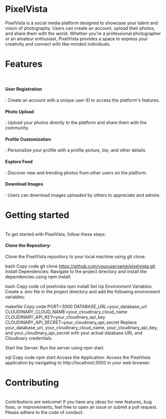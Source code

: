<h1>PixelVista</h1>

PixelVista is a social media platform designed to showcase your talent and vision of photography. Users can create an account, upload their photos, and share them with the world. Whether you're a professional photographer or an amateur enthusiast, PixelVista provides a space to express your creativity and connect with like-minded individuals.

<h1>Features</h1> <br>
<h4>User Registration</h4>: Create an account with a unique user ID to access the platform's features.
<h4>Photo Upload</h4>: Upload your photos directly to the platform and share them with the community.
<h4>Profile Customization</h4>: Personalize your profile with a profile picture, bio, and other details.
<h4>Explore Feed</h4>: Discover new and trending photos from other users on the platform.
<h4>Download Images</h4>: Users can download images uploaded by others to appreciate and admire.

<h1>Getting started</h1> <br>
To get started with PixelVista, follow these steps: <br>

<h4>Clone the Repository:</h4> Clone the PixelVista repository to your local machine using git clone.

bash
Copy code
git clone https://github.com/yourusername/pixelvista.git
Install Dependencies: Navigate to the project directory and install the dependencies using npm install.

bash
Copy code
cd pixelvista
npm install
Set Up Environment Variables: Create a .env file in the project directory and add the following environment variables:

makefile
Copy code
PORT=3000
DATABASE_URL=your_database_url
CLOUDINARY_CLOUD_NAME=your_cloudinary_cloud_name
CLOUDINARY_API_KEY=your_cloudinary_api_key
CLOUDINARY_API_SECRET=your_cloudinary_api_secret
Replace your_database_url, your_cloudinary_cloud_name, your_cloudinary_api_key, and your_cloudinary_api_secret with your actual database URL and Cloudinary credentials.

Start the Server: Run the server using npm start.

sql
Copy code
npm start
Access the Application: Access the PixelVista application by navigating to http://localhost:3000 in your web browser.

<h1>Contributing</h1> <br>
Contributions are welcome! If you have any ideas for new features, bug fixes, or improvements, feel free to open an issue or submit a pull request. Please adhere to the code of conduct.